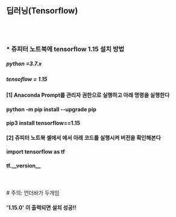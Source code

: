 ##  딥러닝(Tensorflow)
<br>
<br>


### \* 쥬피터 노트북에 tensorflow 1.15 설치 방법

##### python =3.7.x
##### tensoflow = 1.15

#### [1] Anaconda Prompt를 관리자 권한으로 실행하고 아래 명령을 실행한다

#### python -m pip install --upgrade pip
#### pip3 install tensorflow==1.15

#### [2] 쥬피터 노트북 셀에서 에서 아래 코드를 실행시켜 버전을 확인해본다

#### import tensorflow as tf
#### tf.\_\_version\_\_   
<br><br>   # 주의: 언더바가 두개임 

#### '1.15.0' 이 출력되면 설치 성공!!
